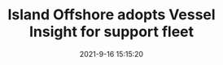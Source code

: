 ---
"title": "Island Offshore adopts Vessel Insight for support fleet"
"date": "2021-9-16 15:15:20"
"feed_name": "OFFSHOREMAG"
"feed_website": "https://www.offshore-mag.com/"
"feed_rss": "https://www.offshore-mag.com/__rss/website-scheduled-content.xml?input=%7B%22sectionAlias%22%3A%22home%22%7D"
"link": "https://www.offshore-mag.com/rigs-vessels/article/14210438/island-offshore-adopts-vessel-insight-for-support-fleet"
"file": "_posts/2021-1-1-621dec4d90356e9c0e3138f4fa666dc5c035e0db.md"
"accident": "0"
"drilling": "0"
---